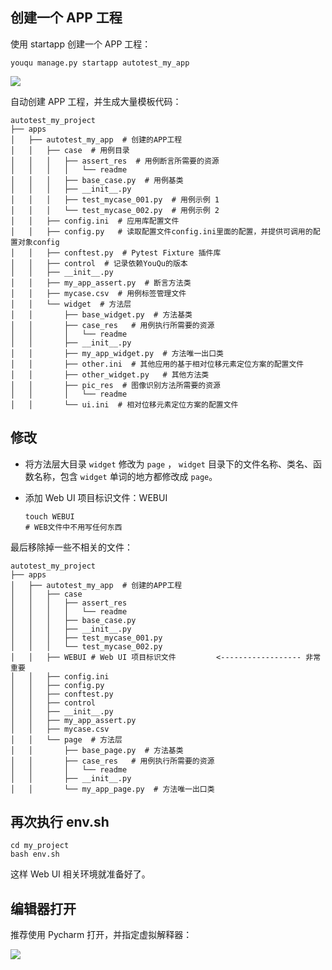 ## 创建一个 APP 工程

使用 startapp 创建一个 APP 工程：

```shell
youqu manage.py startapp autotest_my_app
```

![](/实践/startapp.gif)

自动创建 APP 工程，并生成大量模板代码：

```shell
autotest_my_project
├── apps
│   ├── autotest_my_app  # 创建的APP工程
│   │   ├── case  # 用例目录
│   │   │   ├── assert_res  # 用例断言所需要的资源
│   │   │   │   └── readme
│   │   │   ├── base_case.py  # 用例基类
│   │   │   ├── __init__.py
│   │   │   ├── test_mycase_001.py  # 用例示例 1
│   │   │   └── test_mycase_002.py  # 用例示例 2
│   │   ├── config.ini  # 应用库配置文件
│   │   ├── config.py   # 读取配置文件config.ini里面的配置，并提供可调用的配置对象config
│   │   ├── conftest.py  # Pytest Fixture 插件库
│   │   ├── control  # 记录依赖YouQu的版本
│   │   ├── __init__.py
│   │   ├── my_app_assert.py  # 断言方法类
│   │   ├── mycase.csv  # 用例标签管理文件
│   │   └── widget  # 方法层
│   │       ├── base_widget.py  # 方法基类
│   │       ├── case_res   # 用例执行所需要的资源
│   │       │   └── readme
│   │       ├── __init__.py
│   │       ├── my_app_widget.py  # 方法唯一出口类
│   │       ├── other.ini  # 其他应用的基于相对位移元素定位方案的配置文件
│   │       ├── other_widget.py   # 其他方法类
│   │       ├── pic_res  # 图像识别方法所需要的资源
│   │       │   └── readme
│   │       └── ui.ini  # 相对位移元素定位方案的配置文件
```

## 修改

- 将方法层大目录 `widget` 修改为 `page` ， `widget` 目录下的文件名称、类名、函数名称，包含 `widget` 单词的地方都修改成 `page`。

- 添加 Web UI 项目标识文件：WEBUI

  ```shell
  touch WEBUI
  # WEB文件中不用写任何东西
  ```

最后移除掉一些不相关的文件：

```shell
autotest_my_project
├── apps
│   ├── autotest_my_app  # 创建的APP工程
│   │   ├── case
│   │   │   ├── assert_res  
│   │   │   │   └── readme
│   │   │   ├── base_case.py 
│   │   │   ├── __init__.py
│   │   │   ├── test_mycase_001.py  
│   │   │   └── test_mycase_002.py 
│   │   ├── WEBUI # Web UI 项目标识文件         <------------------ 非常重要
│   │   ├── config.ini 
│   │   ├── config.py  
│   │   ├── conftest.py 
│   │   ├── control 
│   │   ├── __init__.py
│   │   ├── my_app_assert.py 
│   │   ├── mycase.csv 
│   │   └── page  # 方法层
│   │       ├── base_page.py  # 方法基类
│   │       ├── case_res   # 用例执行所需要的资源
│   │       │   └── readme
│   │       ├── __init__.py
│   │       └── my_app_page.py  # 方法唯一出口类
```

## 再次执行 env.sh

```shell
cd my_project
bash env.sh
```

这样 Web UI 相关环境就准备好了。

## 编辑器打开

推荐使用 Pycharm 打开，并指定虚拟解释器：

![](/实践/桌面UI自动化/pc_open.gif)